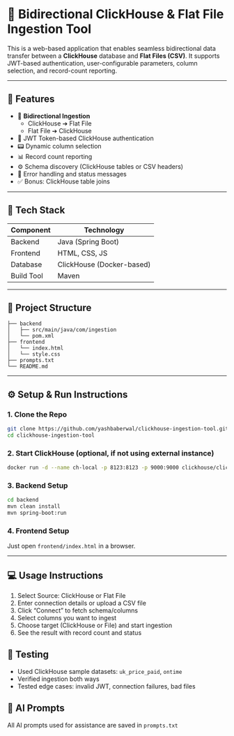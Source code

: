 # 🚀 Bidirectional ClickHouse & Flat File Ingestion Tool

This is a web-based application that enables seamless bidirectional data transfer between a **ClickHouse** database and **Flat Files (CSV)**. It supports JWT-based authentication, user-configurable parameters, column selection, and record-count reporting.

---

## 📌 Features

- 🔄 **Bidirectional Ingestion**
  - ClickHouse ➔ Flat File
  - Flat File ➔ ClickHouse
- 🔐 JWT Token-based ClickHouse authentication
- 📟 Dynamic column selection
- 📊 Record count reporting
- ⚙️ Schema discovery (ClickHouse tables or CSV headers)
- 🤖 Error handling and status messages
- ✅ Bonus: ClickHouse table joins

---

## 💪 Tech Stack

| Component  | Technology         |
|------------|--------------------|
| Backend    | Java (Spring Boot) |
| Frontend   | HTML, CSS, JS      |
| Database   | ClickHouse (Docker-based) |
| Build Tool | Maven              |

---

## 📂 Project Structure

```
├── backend
│   ├── src/main/java/com/ingestion
│   └── pom.xml
├── frontend
│   └── index.html
│   └── style.css
├── prompts.txt
└── README.md
```

---

## ⚙️ Setup & Run Instructions

### 1. Clone the Repo
```bash
git clone https://github.com/yashbaberwal/clickhouse-ingestion-tool.git
cd clickhouse-ingestion-tool
```

### 2. Start ClickHouse (optional, if not using external instance)
```bash
docker run -d --name ch-local -p 8123:8123 -p 9000:9000 clickhouse/clickhouse-server
```

### 3. Backend Setup
```bash
cd backend
mvn clean install
mvn spring-boot:run
```

### 4. Frontend Setup
Just open `frontend/index.html` in a browser.

---

## 💻 Usage Instructions

1. Select Source: ClickHouse or Flat File
2. Enter connection details or upload a CSV file
3. Click “Connect” to fetch schema/columns
4. Select columns you want to ingest
5. Choose target (ClickHouse or File) and start ingestion
6. See the result with record count and status


## 🥪 Testing

- Used ClickHouse sample datasets: `uk_price_paid`, `ontime`
- Verified ingestion both ways
- Tested edge cases: invalid JWT, connection failures, bad files


## 🤖 AI Prompts

All AI prompts used for assistance are saved in `prompts.txt`

